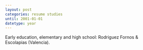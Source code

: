 ```yaml
---
layout: post
categories: resume studies
until: 2001-01-01
datetype: year
---
```


Early education, elementary and high school: Rodriguez Fornos & Escolapias (Valencia).

